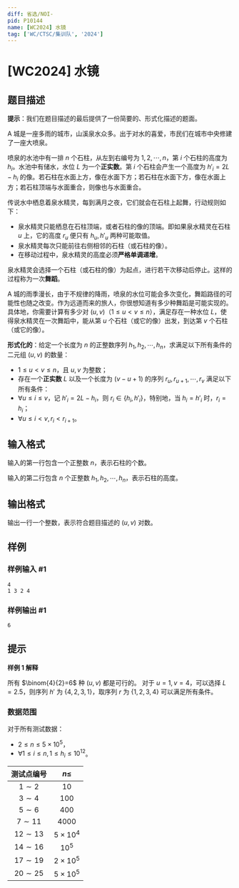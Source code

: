 ```yaml
---
diff: 省选/NOI-
pid: P10144
name: [WC2024] 水镜
tag: ['WC/CTSC/集训队', '2024']
---
```

# [WC2024] 水镜
## 题目描述

**提示**：我们在题目描述的最后提供了一份简要的、形式化描述的题面。

A 城是一座多雨的城市，山溪泉水众多。出于对水的喜爱，市民们在城市中央修建了一座大喷泉。

喷泉的水池中有一排 $n$ 个石柱，从左到右编号为 $1, 2, \cdots , n$，第 $i$ 个石柱的高度为 $h_i$。水池中有储水，水位 $L$ 为一个**正实数**。第 $i$ 个石柱会产生一个高度为 $h'_i = 2L - h_i$ 的像。若石柱在水面上方，像在水面下方；若石柱在水面下方，像在水面上方；若石柱顶端与水面重合，则像也与水面重合。

传说水中栖息着泉水精灵，每到满月之夜，它们就会在石柱上起舞，行动规则如下：

- 泉水精灵只能栖息在石柱顶端，或者石柱的像的顶端。即如果泉水精灵在石柱 $u$ 上，它的高度 $r_u$ 便只有 $h_u, h'_u$ 两种可能取值。
- 泉水精灵每次只能前往右侧相邻的石柱（或石柱的像）。
- 在移动过程中，泉水精灵的高度必须**严格单调递增**。

泉水精灵会选择一个石柱（或石柱的像）为起点，进行若干次移动后停止。这样的过程称为一次**舞蹈**。

A 城的雨季漫长，由于不规律的降雨，喷泉的水位可能会多次变化，舞蹈路径的可能性也随之改变。作为远道而来的旅人，你很想知道有多少种舞蹈是可能实现的。具体地，你需要计算有多少对 $(u, v)$（$1 ≤ u < v ≤ n$），满足存在一种水位 $L$，使得泉水精灵在一次舞蹈中，能从第 $u$ 个石柱（或它的像）出发，到达第 $v$ 个石柱（或它的像）。

**形式化的**：给定一个长度为 $n$ 的正整数序列 $h_1, h_2,\cdots , h_n$，求满足以下所有条件的
二元组 $(u, v)$ 的数量：
- $1 \le u < v \le n$，且 $u, v$ 为整数；
- 存在一个**正实数** $L$ 以及一个长度为 $(v - u + 1)$ 的序列 $r_u, r_{u+1},\cdots , r_v$ 满足以下
所有条件：
- $\forall u \le i \le v$，记 $h'_i = 2L - h_i$，则 $r_i \in \{h_i,h'_i\}$，特别地，当 $h_i = h'_i$ 时，$r_i = h_i$；
- $\forall u \le i < v, r_i < r_{i+1}$。

## 输入格式

输入的第一行包含一个正整数 $n$，表示石柱的个数。

输入的第二行包含 $n$ 个正整数 $h_1, h_2, \cdots , h_n$，表示石柱的高度。

## 输出格式

输出一行一个整数，表示符合题目描述的 $(u, v)$ 对数。
## 样例

### 样例输入 #1
```
4
1 3 2 4
```
### 样例输出 #1
```
6
```
## 提示

**样例 1 解释**

所有 $\binom{4}{2}=6$ 种 $(u, v)$ 都是可行的。
对于 $u = 1, v = 4$，可以选择 $L = 2.5$，则序列 $h'$
 为 $\{4, 2, 3, 1\}$，取序列 $r$ 为 $\{1, 2, 3, 4\}$
可以满足所有条件。

### 数据范围

对于所有测试数据：

- $2\le n\le 5\times 10^5$，
- $\forall 1\le i\le n,1\le h_i\le 10^{12}$。

| 测试点编号 | $n\le$ |
| :----------: | :----------: |
| $1\sim 2$ | $10$ |
| $3\sim 4$ | $100$ |
| $5\sim 6$ | $400$ |
| $7\sim 11$| $4000$ |
| $12\sim 13$ | $5\times 10^4$ |
| $14\sim 16$ | $10^5$ |
| $17\sim 19$ | $2\times 10^5$ |
| $20\sim 25$ | $5\times 10^5$ |

